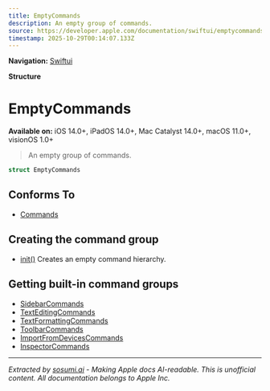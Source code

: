 ```yaml
---
title: EmptyCommands
description: An empty group of commands.
source: https://developer.apple.com/documentation/swiftui/emptycommands
timestamp: 2025-10-29T00:14:07.133Z
---
```


**Navigation:** [Swiftui](/documentation/swiftui)

**Structure**

# EmptyCommands

**Available on:** iOS 14.0+, iPadOS 14.0+, Mac Catalyst 14.0+, macOS 11.0+, visionOS 1.0+

> An empty group of commands.

```swift
struct EmptyCommands
```

## Conforms To

- [Commands](/documentation/swiftui/commands)

## Creating the command group

- [init()](/documentation/swiftui/emptycommands/init()) Creates an empty command hierarchy.

## Getting built-in command groups

- [SidebarCommands](/documentation/swiftui/sidebarcommands)
- [TextEditingCommands](/documentation/swiftui/texteditingcommands)
- [TextFormattingCommands](/documentation/swiftui/textformattingcommands)
- [ToolbarCommands](/documentation/swiftui/toolbarcommands)
- [ImportFromDevicesCommands](/documentation/swiftui/importfromdevicescommands)
- [InspectorCommands](/documentation/swiftui/inspectorcommands)

---

*Extracted by [sosumi.ai](https://sosumi.ai) - Making Apple docs AI-readable.*
*This is unofficial content. All documentation belongs to Apple Inc.*
